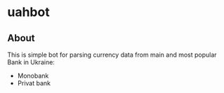 # uahbot

## About

This is simple bot for parsing currency data from main and most popular Bank in Ukraine:
- Monobank
- Privat bank

